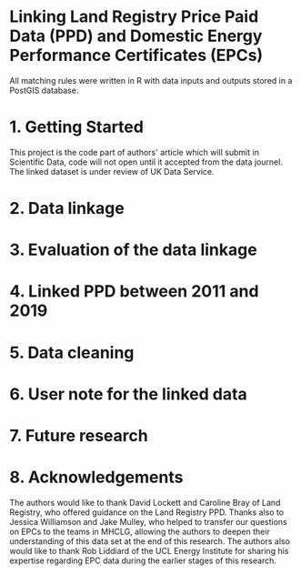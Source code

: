 
# Linking Land Registry Price Paid Data (PPD) and Domestic Energy Performance Certificates (EPCs)
All matching rules were written in R with data inputs and outputs stored in a PostGIS database.
# 1. Getting Started
This project is the code part of authors' article which will submit in Scientific Data, code will not open until it accepted from the data journel. The linked dataset is under review of UK Data Service.  



# 2. Data linkage
 


# 3. Evaluation of the data linkage 

# 4. Linked PPD between 2011 and 2019

# 5. Data cleaning 

# 6. User note for the linked data


# 7. Future research


# 8. Acknowledgements

The authors would like to thank David Lockett and Caroline Bray of Land Registry, who offered guidance on the Land Registry PPD. Thanks also to Jessica Williamson and Jake Mulley, who helped to transfer our questions on EPCs to the teams in MHCLG, allowing the authors to deepen their understanding of this data set at the end of this research. The authors also would like to thank Rob Liddiard of the UCL Energy Institute for sharing his expertise regarding EPC data during the earlier stages of this research.  
